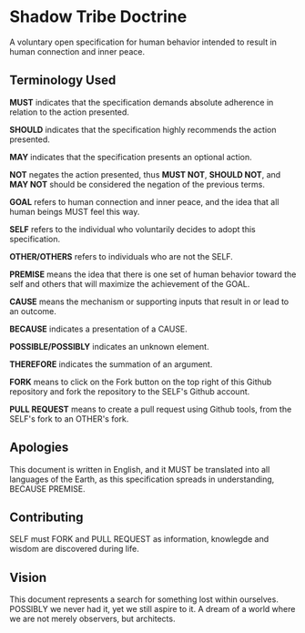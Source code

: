 # Shadow Tribe Doctrine

A voluntary open specification for human behavior intended to result in human connection and inner peace.

## Terminology Used

**MUST** indicates that the specification demands absolute adherence in relation to the action presented.

**SHOULD** indicates that the specification highly recommends the action presented.

**MAY** indicates that the specification presents an optional action.

**NOT** negates the action presented, thus **MUST NOT**, **SHOULD NOT**, and **MAY NOT** should be considered the negation of the previous terms.

**GOAL** refers to human connection and inner peace, and the idea that all human beings MUST feel this way.

**SELF** refers to the individual who voluntarily decides to adopt this specification.

**OTHER/OTHERS** refers to individuals who are not the SELF.

**PREMISE** means the idea that there is one set of human behavior toward the self and others that will maximize the achievement of the GOAL.

**CAUSE** means the mechanism or supporting inputs that result in or lead to an outcome.

**BECAUSE** indicates a presentation of a CAUSE.

**POSSIBLE/POSSIBLY** indicates an unknown element.

**THEREFORE** indicates the summation of an argument.

**FORK** means to click on the Fork button on the top right of this Github repository and fork the repository to the SELF's Github account.

**PULL REQUEST** means to create a pull request using Github tools, from the SELF's fork to an OTHER's fork.

## Apologies

This document is written in English, and it MUST be translated into all languages of the Earth, as this specification spreads in understanding, BECAUSE PREMISE.

## Contributing

SELF must FORK and PULL REQUEST as information, knowlegde and wisdom are discovered during life.

## Vision

This document represents a search for something lost within ourselves. POSSIBLY we never had it, yet we still aspire to it. A dream of a world where we are not merely observers, but architects.
